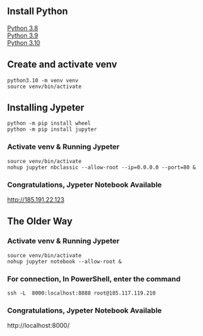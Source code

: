 ## Install Python
[Python 3.8](https://github.com/6a16ec/instructions/tree/main/python3.8) <br />
[Python 3.9](https://github.com/6a16ec/instructions/tree/main/python3.9) <br />
[Python 3.10](https://github.com/6a16ec/instructions/tree/main/python3.10)

## Create and activate venv
```
python3.10 -m venv venv
source venv/bin/activate
```

## Installing Jypeter
```
python -m pip install wheel
python -m pip install jupyter
```

### Activate venv & Running Jypeter
```
source venv/bin/activate
nohup jupyter nbclassic --allow-root --ip=0.0.0.0 --port=80 &
```


### Congratulations, Jypeter Notebook Available
http://185.191.22.123

## The Older Way
### Activate venv & Running Jypeter
```
source venv/bin/activate
nohup jupyter notebook --allow-root &
```

### For connection, In PowerShell, enter the command
```
ssh -L  8000:localhost:8888 root@185.117.119.210
```

### Congratulations, Jypeter Notebook Available
http://localhost:8000/
